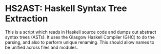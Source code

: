 # HS2AST: Haskell Syntax Tree Extraction #

This is a script which reads in Haskell source code and dumps out abstract syntax trees (ASTs). It uses the Glasgow Haskell Compiler (GHC) to do the parsing, and also to perform unique renaming. This should allow names to be unified across files and modules.
